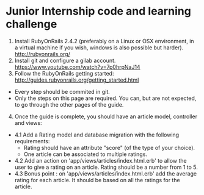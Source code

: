 # Junior Internship code and learning challenge

1. Install RubyOnRails 2.4.2 (preferably on a Linux or OSX environment, in a virtual machine if you wish, windows is also possible but harder). http://rubyonrails.org/
2. Install git and configure a gilab account. https://www.youtube.com/watch?v=7p0hrpNaJ14
3. Follow the RubyOnRails getting started: http://guides.rubyonrails.org/getting_started.html
  * Every step should be commited in git.
  * Only the steps on this page are required. You can, but are not expected, to go through the other pages of the guide.
4. Once the guide is complete, you should have an article model, controller and views:
  * 4.1 Add a Rating model and database migration with the following requirements:
    - Rating should have an attribute "score" (of the type of your choice).
    - One article can be associated to multiple ratings.
  * 4.2 Add an action on 'app/views/articles/index.html.erb' to allow the user to give a rating on an article. Rating should be a number from 1 to 5.
  * 4.3 Bonus point : on 'app/views/articles/index.html.erb' add the average rating for each article. It should be based on all the ratings for the article.
